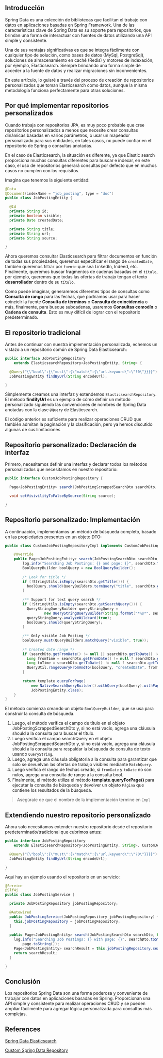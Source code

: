 ## Introducción

Spring Data es una colección de bibliotecas que facilitan el trabajo con datos en aplicaciones basadas en Spring Framework. Una de las características clave de Spring Data es su soporte para repositorios, que brindan una forma de interactuar con fuentes de datos utilizando una API simple y consistente.

Una de sus ventajas significativas es que se integra fácilmente con cualquier tipo de solución, como bases de datos (MySql, PostgreSql), soluciones de almacenamiento en caché (Redis) y motores de indexación, por ejemplo, Elasticsearch. Siempre brindando una forma simple de acceder a la fuente de datos y realizar migraciones sin inconvenientes.

En este artículo, lo guiaré a través del proceso de creación de repositorios personalizados que toman Elasticsearch como datos, aunque la misma metodología funciona perfectamente para otras soluciones.

## Por qué implementar repositorios personalizados
Cuando trabaja con repositorios JPA, es muy poco probable que cree repositorios personalizados a menos que necesite crear consultas dinámicas basadas en varios parámetros, o usar un mapeador personalizado para sus entidades, en tales casos, no puede confiar en el repositorio de Spring o consultas anotadas.

En el caso de Elasticsearch, la situación es diferente, ya que Elastic search proporciona muchas consultas diferentes para buscar e indexar, en este caso, el uso de repositorios generará consultas por defecto que en muchos casos no cumplen con los requisitos.

Imagina que tenemos la siguiente entidad:
````java
@Data
@Document(indexName = "job_posting", type = "doc")
public class JobPostingEntity {

  @Id
  private String id;
  private boolean visible;
  private Date createdDate;

  private String title;
  private String url;
  private String source;

}
````
Ahora queremos consultar Elasticsearch para filtrar documentos en función de todas sus propiedades, queremos especificar el rango de `createdDate`, también queremos filtrar por `fuente` que sea LinkedIn, Indeed, etc. Finalmente, queremos buscar fragmentos de cadenas basadas en el `título`, por ejemplo, queremos que todas las ofertas de trabajo tengan el texto **desarrollador** dentro de su `título`.

Como puede imaginar, generaremos diferentes tipos de consultas como **Consulta de rango** para las fechas, que podríamos usar para hacer coincidir la fuente **Consulta de términos** o **Consulta de coincidencia** o más, finalmente, para busque subcadenas, usaremos **Consultas comodín** o **Cadena de consulta**. Esto es muy difícil de lograr con el repositorio predeterminado.

## El repositorio tradicional
Antes de continuar con nuestra implementación personalizada, echemos un vistazo a un repositorio común de Spring Data Elasticsearch:
````java
public interface JobPostingRepository
    extends ElasticsearchRepository<JobPostingEntity, String> {

  @Query("{\"bool\":{\"must\":{\"match\":{\"url.keyword\":\"?0\"}}}}")
  JobPostingEntity findByUrl(String encodeUrl);

}
````
Simplemente creamos una interfaz y extendemos `ElasticsearchRepository`. El método **findByUrl** es un ejemplo de cómo definir un método personalizado siguiendo las convenciones de nombres de Spring Data anotadas con la clase `@Query` de Elasticsearch.

El código anterior es suficiente para realizar operaciones CRUD que también admitan la paginación y la clasificación, pero ya hemos discutido algunas de sus limitaciones.

## Repositorio personalizado: Declaración de interfaz

Primero, necesitamos definir una interfaz y declarar todos los métodos personalizados que necesitamos en nuestro repositorio:

````java
public interface CustomJobPostingRepository {

  Page<JobPostingEntity> search(JobPostingScrappedSearchDto searchDto, Pageable page);

  void setVisivilityToFalseBySource(String source);

}
````

## Repositorio personalizado: Implementación
A continuación, implementamos un método de búsqueda completo, basado en las propiedades presentes en un objeto DTO:

````java
public class CustomJobPostingRepositoryImpl implements CustomJobPostingRepository {

    @Override
    public Page<JobPostingEntity> search(JobPostingSearchDto searchDto, Pageable page) {
        log.info("Searching Job Postings: {} and page: {}", searchDto.toString(), page.toString());
        BoolQueryBuilder boolQuery = new BoolQueryBuilder();
        
        /* Look for title */
        if (!StringUtils.isEmpty(searchDto.getTitle())) {
          boolQuery.should(QueryBuilders.termQuery("title", searchDto.getTitle()));
        }
        
        /** Support for text query search */
        if (!StringUtils.isEmpty(searchDto.getSearchQuery())) {
          QueryStringQueryBuilder queryStringQuery =
                  new QueryStringQueryBuilder(String.format("*%s*", searchDto.getSearchQuery()));
          queryStringQuery.analyzeWildcard(true);
          boolQuery.should(queryStringQuery);
        }
        
        /** Only visible Job Posting */
        boolQuery.must(QueryBuilders.matchQuery("visible", true));
        
        /* Created date range */
        if (searchDto.getFromDate() != null || searchDto.getToDate() != null) {
          Long fromTime = searchDto.getFromDate() != null ? searchDto.getFromDate().getTime() : null;
          Long toTime = searchDto.getToDate() != null ? searchDto.getToDate().getTime() : null;
          QueryUtil.rangeQueryFromAndTo(boolQuery, "createdDate", fromTime, toTime);
        }
        
        return template.queryForPage(
            new NativeSearchQueryBuilder().withQuery(boolQuery).withPageable(page).build(),
            JobPostingEntity.class);
    }
}
````

El método comienza creando un objeto `BoolQueryBuilder`, que se usa para construir la consulta de búsqueda.

1. Luego, el método verifica el campo de título en el objeto JobPostingScrappedSearchDto y, si no está vacío, agrega una cláusula should a la consulta para buscar el título.
2. Luego verifica el campo searchQuery en el objeto JobPostingScrappedSearchDto y, si no está vacío, agrega una cláusula should a la consulta para respaldar la búsqueda de consulta de texto usando `QueryString`.
3. Luego, agrega una cláusula obligatoria a la consulta para garantizar que solo se devuelvan las ofertas de trabajo visibles mediante `MatchQuery`.
4. Luego verifica el rango de fechas creado, si `fromDate` y `toDate` no son nulos, agrega una consulta de rango a la consulta bool.
5. Finalmente, el método utiliza el método **template.queryForPage()** para ejecutar la consulta de búsqueda y devolver un objeto `Página` que contiene los resultados de la búsqueda.

> Asegúrate de que el nombre de la implementación termine en `Impl`

## Extendiendo nuestro repositorio personalizado
Ahora solo necesitamos extender nuestro repositorio desde el repositorio predeterminado/tradicional que cubrimos antes:

````java
public interface JobPostingRepository
    extends ElasticsearchRepository<JobPostingEntity, String>, CustomJobPostingRepository {

  @Query("{\"bool\":{\"must\":{\"match\":{\"url.keyword\":\"?0\"}}}}")
  JobPostingEntity findByUrl(String encodeUrl);

}
````

Aquí hay un ejemplo usando el repositorio en un servicio:

````java
@Service
@Slf4j
public class JobPostingService {

  private JobPostingRepository jobPostingRepository;

  @Autowired
  public JobPostingService(JobPostingRepository jobPostingRepository) {
    this.jobPostingRepository = jobPostingRepository;
  }
  
  public Page<JobPostingEntity> search(JobPostingSearchDto searchDto, Pageable page) {
    log.info("Searching Job Postings: {} with page: {}", searchDto.toString(),
        page.toString());
    Page<JobPostingEntity> searchResult = this.jobPostingRepository.search(searchDto, page);    
    return searchResult;
  }

}
````

## Conclusión
Los repositorios Spring Data son una forma poderosa y conveniente de trabajar con datos en aplicaciones basadas en Spring. Proporcionan una API simple y consistente para realizar operaciones CRUD y se pueden ampliar fácilmente para agregar lógica personalizada para consultas más complejas.

## References
[Spring Data Elasticsearch](https://docs.spring.io/spring-data/elasticsearch/docs/current/reference/html/)

[Custom Spring Data Repository](https://vladmihalcea.com/custom-spring-data-repository/)